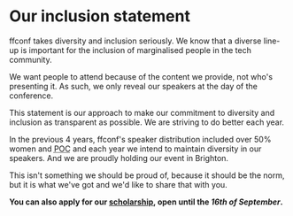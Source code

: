 # Our inclusion statement

ffconf takes diversity and inclusion seriously. We know that a diverse line-up is important for the inclusion of marginalised people in the tech community.

We want people to attend because of the content we provide, not who's presenting it. As such, we only reveal our speakers at the day of the conference.

This statement is our approach to make our commitment to diversity and inclusion as transparent as possible. We are striving to do better each year.

In the previous 4 years, ffconf's speaker distribution included over 50% women and <abbr title="people of colour">POC</abbr> and each year we intend to maintain diversity in our speakers. And we are <span title="proudly">proudly</span> holding our event in Brighton.

This isn't something we should be proud of, because it should be the norm, but it is what we've got and we'd like to share that with you.

**You can also apply for our [scholarship](/scholarship), open until the _16th of September_.**
